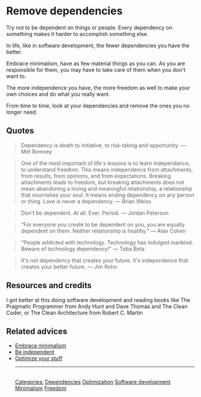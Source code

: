 # Remove dependencies

Try not to be dependent on things or people. Every dependency on something makes it harder to accomplish something else.

In life, like in software development, the fewer dependencies you have the better.

Embrace minimalism, have as few material things as you can. As you are responsible for them, you may have to take care of them when you don't want to.

The more independence you have, the more freedom as well to make your own choices and do what you really want.

From time to time, look at your dependencies and remove the ones you no longer need.

## Quotes

> Dependency is death to initiative, to risk-taking and opportunity. ― Mitt Romney

> One of the most important of life´s lessons is to learn independance, to understand freedom. This means independence from attachments, from results, from opinions, and from expectations. Breaking attachments leads to freedom, but breaking attachments does not mean abandoning a loving and meaningful relationship, a relationship that nourrishes your soul. It means ending dependency on any person or thing. Love is never a dependency. ― Brian Weiss

> Don't be dependent. At all. Ever. Period. ― Jordan Peterson

> “For everyone you create to be dependent on you, you are equally dependent on them. Neither relationship is healthy.” ― Alan Cohen

> “People addicted with technology. Technology has indulged mankind. Beware of technology dependency!” ― Toba Beta

> It's not dependency that creates your future. It's independence that creates your better future. ― Jim Rohn

## Resources and credits

I got better at this doing software development and reading books like The Pragmatic Programmer from Andy Hunt and Dave Thomas and The Clean Coder, or The Clean Architecture from Robert C. Martin

## Related advices

- [Embrace minimalism](../Embrace%20minimalism/index.md)
- [Be independent](../Be%20independent/index.md)
- [Optimize your stuff](../Optimize%20your%20stuff/index.md)<hr/><br/>[Categories:](../Categories/index.md) [Dependencies](../Categories/Dependencies.md) [Optimization](../Categories/Optimization.md) [Software development](../Categories/Software%20development.md) [Minimalism](../Categories/Minimalism.md) [Freedom](../Categories/Freedom.md)